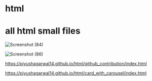 # html
# all html small files

![Screenshot (84)](https://user-images.githubusercontent.com/87847452/205705631-8de2432d-fe5e-4440-a341-523a2f33acd7.png)

![Screenshot (86)](https://user-images.githubusercontent.com/87847452/205981292-d7ed2044-c3bc-419b-8d8a-82f9bbf7c119.png)

https://piyushagarwal14.github.io/html/github_contribution/index.html


https://piyushagarwal14.github.io/html/card_with_carousel/index.html
